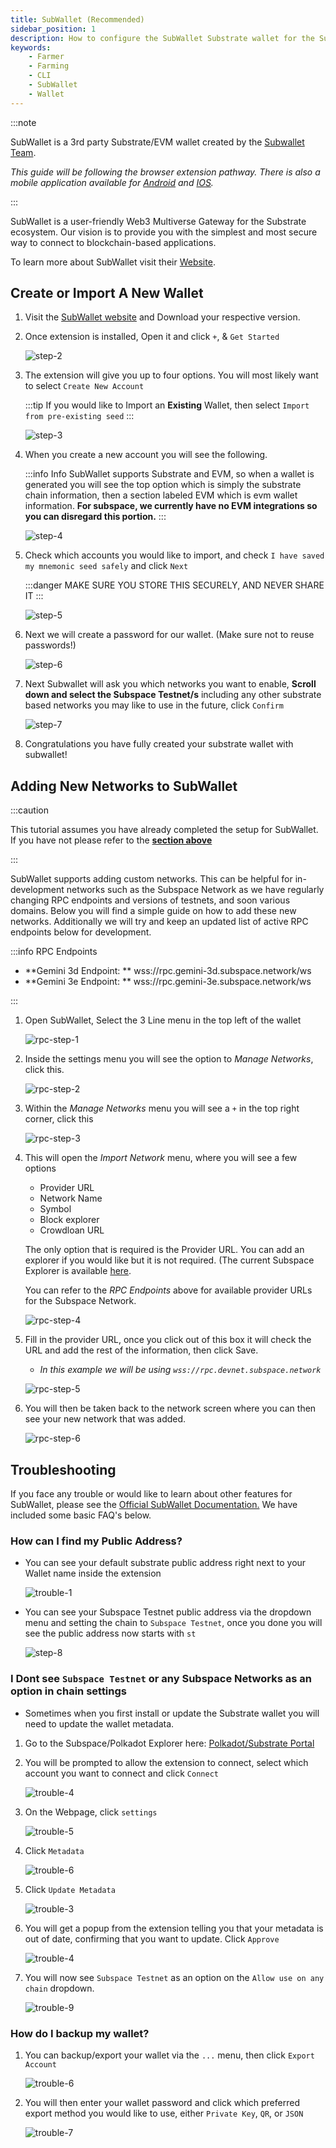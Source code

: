 ```yaml
---
title: SubWallet (Recommended)
sidebar_position: 1
description: How to configure the SubWallet Substrate wallet for the Subspace Network
keywords:
    - Farmer
    - Farming
    - CLI
    - SubWallet
    - Wallet
---
```


:::note

SubWallet is a 3rd party Substrate/EVM wallet created by the [Subwallet Team](https://subwallet.app).

*This guide will be following the browser extension pathway. There is also a mobile application available for [Android](https://play.google.com/store/apps/details?id=app.subwallet.mobile&pli=1) and [IOS](https://testflight.apple.com/join/ZW3pUbWj).*

:::

SubWallet is a user-friendly Web3 Multiverse Gateway for the Substrate ecosystem. Our vision is to provide you with the simplest and most secure way to connect to blockchain-based applications. 

To learn more about SubWallet visit their [Website](https://subwallet.app).

## Create or Import A New Wallet

1. Visit the [SubWallet website](https://subwallet.app/download.html) and Download your respective version. 
2. Once extension is installed, Open it and click `+`, & `Get Started`

	![step-2](/img/doc-imgs/subwallet/welcome-back.png)

3. The extension will give you up to four options. You will most likely want to select `Create New Account`

	:::tip
	If you would like to Import an **Existing** Wallet, then select `Import from pre-existing seed`
	:::

	![step-3](/img/doc-imgs/subwallet/create-new.png)

4. When you create a new account you will see the following.

	:::info Info
	SubWallet supports Substrate and EVM, so when a wallet is generated you will see the top option which is simply the substrate chain information, then a section labeled EVM which is evm wallet information. **For subspace, we currently have no EVM integrations so you can disregard this portion.**
	:::

	![step-4](/img/doc-imgs/subwallet/select-account.png)
	

5. Check which accounts you would like to import, and check `I have saved my mnemonic seed safely` and click `Next`

	:::danger
    MAKE SURE YOU STORE THIS SECURELY, AND NEVER SHARE IT
    :::

	![step-5](/img/doc-imgs/subwallet/next-step.png)

6. Next we will create a password for our wallet. (Make sure not to reuse passwords!)

	![step-6](/img/doc-imgs/subwallet/create-password.png)

7. Next Subwallet will ask you which networks you want to enable, **Scroll down and select the Subspace Testnet/s** including any other substrate based networks you may like to use in the future, click `Confirm`

	![step-7](/img/doc-imgs/subwallet/select-network.png)

8. Congratulations you have fully created your substrate wallet with subwallet! 

## Adding New Networks to SubWallet

:::caution

This tutorial assumes you have already completed the setup for SubWallet. If you have not please refer to the **[section above](#create-or-import-a-new-wallet)**

:::

SubWallet supports adding custom networks. This can be helpful for in-development networks such as the Subspace Network as we have regularly changing RPC endpoints and versions of testnets, and soon various domains. Below you will find a simple guide on how to add these new networks. Additionally we will try and keep an updated list of active RPC endpoints below for development. 

:::info RPC Endpoints

- **Gemini 3d Endpoint: ** wss://rpc.gemini-3d.subspace.network/ws
- **Gemini 3e Endpoint: ** wss://rpc.gemini-3e.subspace.network/ws


:::

1. Open SubWallet, Select the 3 Line menu in the top left of the wallet

    ![rpc-step-1](/img/doc-imgs/subwallet/rpc-step-1.png)

2. Inside the settings menu you will see the option to *Manage Networks*, click this.

    ![rpc-step-2](/img/doc-imgs/subwallet/rpc-step-2.png)

3. Within the *Manage Networks* menu you will see a `+` in the top right corner, click this

    ![rpc-step-3](/img/doc-imgs/subwallet/rpc-step-3.png)

4. This will open the *Import Network* menu, where you will see a few options
    - Provider URL
    - Network Name
    - Symbol
    - Block explorer
    - Crowdloan URL

    The only option that is required is the Provider URL. You can add an explorer if you would like but it is not required. (The current Subspace Explorer is available [here](https://explorer.subspace.network).

    You can refer to the *RPC Endpoints* above for available provider URLs for the Subspace Network. 

    ![rpc-step-4](/img/doc-imgs/subwallet/rpc-step-4.png)

5. Fill in the provider URL, once you click out of this box it will check the URL and add the rest of the information, then click Save. 
    - *In this example we will be using `wss://rpc.devnet.subspace.network`*

    ![rpc-step-5](/img/doc-imgs/subwallet/rpc-step-5.png)

6. You will then be taken back to the network screen where you can then see your new network that was added.

    ![rpc-step-6](/img/doc-imgs/subwallet/rpc-step-6.png)





## Troubleshooting

If you face any trouble or would like to learn about other features for SubWallet, please see the [Official SubWallet Documentation.](https://docs.subwallet.app/) We have included some basic FAQ's below.

### How can I find my Public Address?
- You can see your default substrate public address right next to your Wallet name inside the extension

    ![trouble-1](/img/doc-imgs/subwallet/trouble-1.png)

- You can see your Subspace Testnet public address via the dropdown menu and setting the chain to `Subspace Testnet`, once you done you will see the public address now starts with `st`

    ![step-8](/img/doc-imgs/subwallet/final-page.png)

### I Dont see `Subspace Testnet` or any Subspace Networks as an option in chain settings

- Sometimes when you first install or update the Substrate wallet you will need to update the wallet metadata.

1. Go to the Subspace/Polkadot Explorer here: [Polkadot/Substrate Portal](https://polkadot.js.org/apps/?rpc=wss%3A%2F%2Ftest-rpc.subspace.network#/explorer)

2. You will be prompted to allow the extension to connect, select which account you want to connect and click `Connect`

    ![trouble-4](/img/doc-imgs/subwallet/trouble-2.png)

3. On the Webpage, click `settings`

    ![trouble-5](/img/doc-imgs/polkadot/trouble-5.png)

4. Click `Metadata`

    ![trouble-6](/img/doc-imgs/polkadot/trouble-6.png)

5. Click `Update Metadata`

    ![trouble-3](/img/doc-imgs/subwallet/trouble-3.png)

6. You will get a popup from the extension telling you that your metadata is out of date, confirming that you want to update. Click `Approve` 

    ![trouble-4](/img/doc-imgs/subwallet/trouble-4.png)

7. You will now see `Subspace Testnet` as an option on the `Allow use on any chain` dropdown. 

    ![trouble-9](/img/doc-imgs/subwallet/trouble-5.png)

### How do I backup my wallet?

1. You can backup/export your wallet via the `...` menu, then click `Export Account`

    ![trouble-6](/img/doc-imgs/subwallet/trouble-6.png)

2. You will then enter your wallet password and click which preferred export method you would like to use, either `Private Key`, `QR`, or `JSON`

    ![trouble-7](/img/doc-imgs/subwallet/trouble-7.png)


